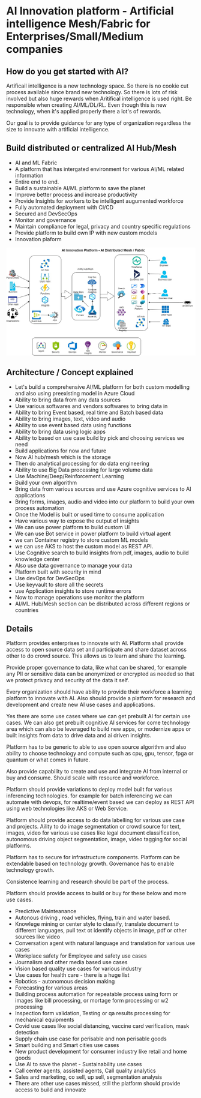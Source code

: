 # AI Innovation platform - Artificial intelligence Mesh/Fabric for Enterprises/Small/Medium companies

## How do you get started with AI?

Artificail intelligence is a new technology space. So there is no cookie cut process available since brand new technology. So there is lots of risk involved but also huge rewards when Aritifical intelligence is used right. Be responsible when creating AI/ML/DL/RL. Even though this is new technology, when it's applied properly there a lot's of rewards.

Our goal is to provide guidance for any type of organization regardless the size to innovate with artificial intelligence.

## Build distributed or centralized AI Hub/Mesh

- AI and ML Fabric
- A platform that has intergated environment for various AI/ML related information
- Entire end to end.
- Build a sustainable AI/ML platform to save the planet
- Improve better process and increase productivity
- Provide Insights for workers to be intelligent augumented workforce
- Fully automated deployment with CI/CD
- Secured and DevSecOps
- Monitor and governance
- Maintain compliance for legal, privacy and country specific regulations
- Provide platform to build own IP with new custom models
- Innovation plaform

![alt text](https://github.com/balakreshnan/aifabric/blob/main/images/aifabmesh.jpg "AI Innovation Platform")

## Architecture / Concept explained

- Let's build a comprehensive AI/ML platform for both custom modelling and also using preexisting model in Azure Cloud
- Ability to bring data from any data sources
- Use various softwares and vendors softwares to bring data in
- Ability to bring Event based, real time and Batch based data
- Ability to bring images, text, video and audio
- Ability to use event based data using functions
- Ability to bring data using logic apps
- Ability to based on use case build by pick and choosing services we need
- Build applications for now and future
- Now AI hub/mesh which is the storage
- Then do analytical processing for do data engineering
- Ability to use Big Data processing for large volume data
- Use Machine/Deep/Reinforcement Learning
- Build your own algorithm
- Bring data from various sources and use Azure cognitive services to AI applications
- Bring forms, images, audio and video into our platform to build your own process automation
- Once the Model is built or used time to consume application
- Have various way to expose the output of insights
- We can use power platform to build custom UI
- We can use Bot service in power platform to build virtual agent
- we can Container registry to store custom ML models
- we can use AKS to host the custom model as REST API.
- Use Cognitive search to build insights from pdf, images, audio to build knowledge center
- Also use data governance to manage your data
- Platform built with security in mind
- Use devOps for DevSecOps
- Use keyvault to store all the secrets
- use Application insights to store runtime errors
- Now to manage operations use monitor the platform
- AI/ML Hub/Mesh section can be distributed across different regions or countries

## Details

Platform provides enterprises to innovate with AI. Platform shall provide access to open source data set and participate and share dataset across other to do crowd source. This allows us to learn and share the learning.

Provide proper governance to data, like what can be shared, for example any PII or sensitive data can be anonymized or encrypted as needed so that we protect privacy and security of the data it self.

Every organization should have ability to provide their workforce a learning platform to innovate with AI. Also should provide a platform for research and development and create new AI use cases and applications.

Yes there are some use cases where we can get prebuilt AI for certain use cases. We can also get prebuilt cognitive AI services for come technology area which can also be leveraged to build new apps, or modernize apps or built insights from data to drive data and ai driven insights.

Platform has to be generic to able to use open source algorithm and also ability to choose technology and compute such as cpu, gpu, tensor, fpga or quantum or what comes in future.

Also provide capability to create and use and integrate AI from internal or buy and consume. 
Should scale with resource and workforce.

Platform should provide variations to deploy model built for various inferencing technologies. for example for batch inferencing we can automate with devops, for realtime/event based we can deploy as REST API using web technologies like AKS or Web Service.

Platform should provide access to do data labelling for various use case and projects. Aility to do image segmentation or crowd source for text, images, video for various use cases like legal document classification, autonomous driving object segmentation, image, video tagging for social platforms.

Platform has to secure for infrastructure components. Platform can be extendable based on technology growth. Governance has to enable technology growth.

Consistence learning and research should be part of the process.

Platform should provide access to build or buy for these below and more use cases.

- Predictive Mainteanance
- Autonous driving , road vehicles, flying, train and water based.
- Knowlege mining or center style to classify, translate document to different languages, pull text ot identify objects in image, pdf or other sources like video
- Conversation agent with natural language and translation for various use cases
- Workplace safety for Employee and safety use cases
- Journalism and other media based use cases
- Vision based quality use cases for various industry
- Use cases for health care - there is a huge list
- Robotics - autonomous decision making
- Forecasting for various areas
- Building process automation for repeatable process using form or images like bill processing, or mortage form processing or w2 processing
- Inspection form validation, Testing or qa results processing for mechanical equipments
- Covid use cases like social distancing, vaccine card verification, mask detection
- Supply chain use case for perisable and non perisable goods
- Smart building and Smart cities use cases
- New product development for consumer industry like retail and home goods
- Use AI to save the planet - Sustainability use cases
- Call center agents, assisted agents, Call quality analytics
- Sales and marketing, co sell, up sell, segmentation analysis
- There are other use cases missed, still the platform should provide access to build and innovate
